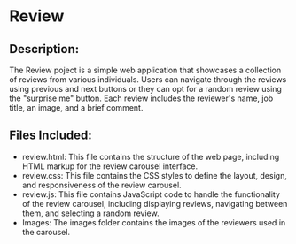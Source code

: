 # Review

## Description:
The Review poject is a simple web application that showcases a collection of reviews from various 
individuals. Users can navigate through the reviews using previous and next buttons 
or they can opt for a random review using the "surprise me" button. Each review includes the 
reviewer's name, job title, an image, and a brief comment.

## Files Included:
* review.html: This file contains the structure of the web page, including HTML markup for the review carousel interface.
* review.css: This file contains the CSS styles to define the layout, design, and responsiveness of the review carousel.
* review.js: This file contains JavaScript code to handle the functionality of the review carousel, including displaying reviews, navigating between them, and selecting a random review.
* Images: The images folder contains the images of the reviewers used in the carousel.
